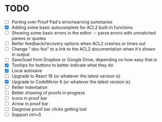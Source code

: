 # TODO

- [ ] Porting over Proof Pad's error/warning summaries
- [x] Adding some basic autocomplete for ACL2 built-in functions
- [ ] Showing some basic errors in the editor -- parse errors with unmatched
      parens or quotes
- [ ] Better feedback/recovery options when ACL2 crashes or times out
- [ ] Change ":doc foo" to a link to the ACL2 documentation when it's shown in
      output
- [ ] Save/load from Dropbox or Google Drive, depending on how easy that is
- [x] Tooltips for buttons to better indicate what they do
- [x] Local autosave
- [ ] Upgrade to React 18 (or whatever the latest version is)
- [x] Upgrade to CodeMirror 6 (or whatever the latest version is)
- [ ] Better indentation
- [ ] Better showing of proofs in progress
- [ ] Icons in proof bar
- [ ] Arrow in proof bar
- [ ] Diagnose proof bar clicks getting lost
- [ ] Support ctrl+S
